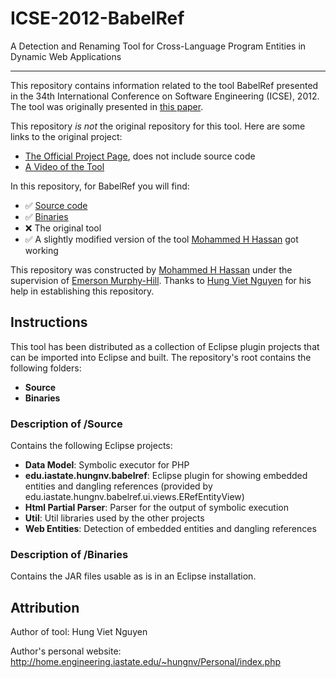 # ICSE-2012-BabelRef
A Detection and Renaming Tool for Cross-Language Program Entities in Dynamic Web Applications

***

This repository contains information related to the tool BabelRef presented in the 34th International Conference on Software Engineering (ICSE), 2012. The tool was originally presented in [this paper](http://ieeexplore.ieee.org/xpl/login.jsp?tp=&arnumber=6227240).

This repository _is not_ the original repository for this tool. Here are some links to the original project:
* [The Official Project Page](http://home.engineering.iastate.edu/~hungnv/Research/BabelRef/), does not include source code
* [A Video of the Tool](http://home.engineering.iastate.edu/~hungnv/Research/BabelRef/?page=tool_demo)

In this repository, for BabelRef you will find:
* :white_check_mark: [Source code](https://github.com/SoftwareEngineeringToolDemos/ICSE-2012-BabelRef/tree/master/Source)
* :white_check_mark: [Binaries](https://github.com/SoftwareEngineeringToolDemos/ICSE-2012-BabelRef/tree/master/Binaries)
* :x: The original tool
* :white_check_mark: A slightly modified version of the tool [Mohammed H Hassan](https://github.com/mhhassan) got working

This repository was constructed by [Mohammed H Hassan](https://github.com/mhhassan) under the supervision of [Emerson Murphy-Hill](https://github.com/CaptainEmerson). Thanks to [Hung Viet Nguyen](http://home.engineering.iastate.edu/~hungnv/Personal/) for his help in establishing this repository. 

## Instructions

This tool has been distributed as a collection of Eclipse plugin projects that can be imported into Eclipse and built. The repository's root contains the following folders:
- __Source__
- __Binaries__

### Description of /Source
Contains the following Eclipse projects:
- __Data Model__: Symbolic executor for PHP
- __edu.iastate.hungnv.babelref__: Eclipse plugin for showing embedded entities and dangling references (provided by edu.iastate.hungnv.babelref.ui.views.ERefEntityView)
- __Html Partial Parser__: Parser for the output of symbolic execution
- __Util__: Util libraries used by the other projects
- __Web Entities__: Detection of embedded entities and dangling references

### Description of /Binaries
Contains the JAR files usable as is in an Eclipse installation.

## Attribution

Author of tool: Hung Viet Nguyen
 
Author's personal website: http://home.engineering.iastate.edu/~hungnv/Personal/index.php
